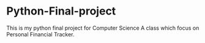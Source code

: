 # Python-Final-project

This is my python final project for Computer Science A class which focus on Personal Financial Tracker.
